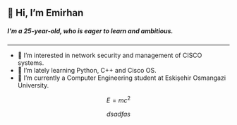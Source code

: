 ## 👋 Hi, I’m **Emirhan**
##### I'm a 25-year-old, who is eager to learn and ambitious.
---
- 👀 I’m interested in network security and management of CISCO systems.
- 🌱 I’m lately learning Python, C++ and Cisco OS.
- 🏫 I’m currently a Computer Engineering student at Eskişehir Osmangazi University.



$$E=mc^2$$ 

$$dsadfas$$

[](https://komarev.com/ghpvc/?username=ecetinturk&color=green)


